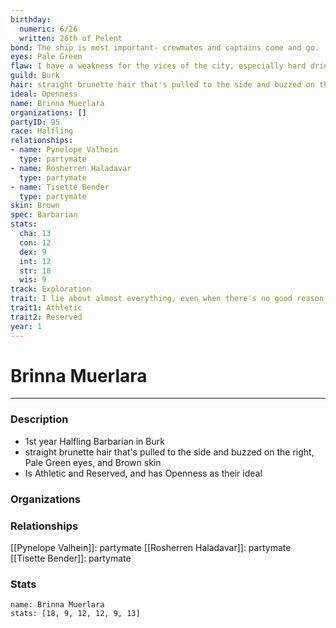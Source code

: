 ```yaml
---
birthday:
  numeric: 6/26
  written: 26th of Pelent
bond: The ship is most important- crewmates and captains come and go.
eyes: Pale Green
flaw: I have a weakness for the vices of the city, especially hard drink.
guild: Burk
hair: straight brunette hair that's pulled to the side and buzzed on the right
ideal: Openness
name: Brinna Muerlara
organizations: []
partyID: 95
race: Halfling
relationships:
- name: Pynelope Valhein
  type: partymate
- name: Rosherren Haladavar
  type: partymate
- name: Tisette Bender
  type: partymate
skin: Brown
spec: Barbarian
stats:
  cha: 13
  con: 12
  dex: 9
  int: 12
  str: 18
  wis: 9
track: Exploration
trait: I lie about almost everything, even when there's no good reason to.
trait1: Athletic
trait2: Reserved
year: 1
---
```

# Brinna Muerlara
---
### Description
- 1st year Halfling Barbarian in Burk
- straight brunette hair that's pulled to the side and buzzed on the right, Pale Green eyes, and Brown skin
- Is Athletic and Reserved, and has Openness as their ideal

### Organizations
### Relationships
[[Pynelope Valhein]]: partymate
[[Rosherren Haladavar]]: partymate
[[Tisette Bender]]: partymate
### Stats
```statblock
name: Brinna Muerlara
stats: [18, 9, 12, 12, 9, 13]
```